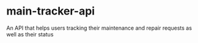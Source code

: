 # main-tracker-api
An API that helps users tracking their maintenance and repair requests as well as their status
